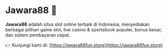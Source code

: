 # Jawara88 🎰

**Jawara88** adalah situs slot online terbaik di Indonesia, menyediakan berbagai pilihan game slot, live casino & sportsbook populer, bonus besar, dan sistem pembayaran cepat.

👉 Kunjungi kami di: [https://jawara88fun.store](https://jawara88fun.store)
